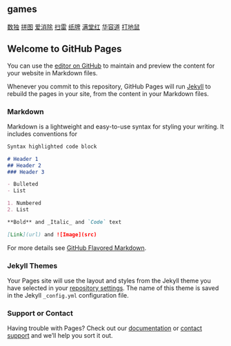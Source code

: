 

## games
[数独](https://xinshenghu.github.io/cocos/shudu/index.html) 
[拼图](https://xinshenghu.github.io/cocos/pintu/index.html) 
[爱消除](https://xinshenghu.github.io/cocos/aixiaochu/index.html) 
[扫雷](https://xinshenghu.github.io/cocos/saolei/index.html) 
[纸牌](https://xinshenghu.github.io/cocos/zhipai/index.html) 
[满堂红](https://xinshenghu.github.io/cocos/mantanghong/index.html) 
[华容道](https://xinshenghu.github.io/cocos/huarongdao/index.html) 
[打地鼠](https://xinshenghu.github.io/cocos/dadishu/index.html) 

## Welcome to GitHub Pages

You can use the [editor on GitHub](https://github.com/xinshenghu/test/edit/master/index.md) 
to maintain and preview the content for your website in Markdown files.

Whenever you commit to this repository, GitHub Pages will run [Jekyll](https://jekyllrb.com/) 
to rebuild the pages in your site, from the content in your Markdown files.

### Markdown

Markdown is a lightweight and easy-to-use syntax for styling your writing. It includes conventions for

```markdown
Syntax highlighted code block

# Header 1
## Header 2
### Header 3

- Bulleted
- List

1. Numbered
2. List

**Bold** and _Italic_ and `Code` text

[Link](url) and ![Image](src)
```

For more details see [GitHub Flavored Markdown](https://guides.github.com/features/mastering-markdown/).

### Jekyll Themes

Your Pages site will use the layout and styles from the Jekyll theme you have selected in your [repository settings](https://github.com/xinshenghu/test/settings). The name of this theme is saved in the Jekyll `_config.yml` configuration file.

### Support or Contact

Having trouble with Pages? Check out our [documentation](https://help.github.com/categories/github-pages-basics/) or [contact support](https://github.com/contact) and we’ll help you sort it out.
